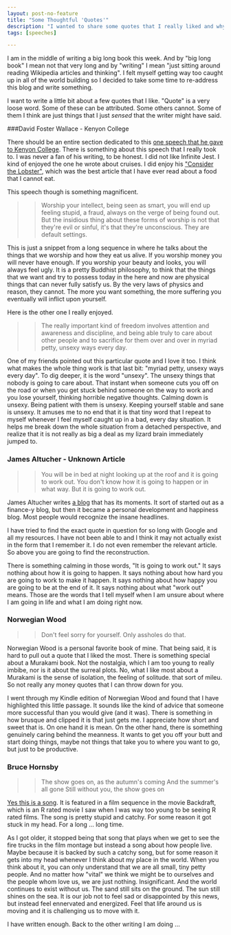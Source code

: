 ```yaml
---
layout: post-no-feature
title: "Some Thoughtful 'Quotes'"
description: "I wanted to share some quotes that I really liked and why."
tags: [speeches]

---
```


I am in the middle of writing a big long book this week. And by "big long book" I mean not that very long and by "writing" I mean "just sitting around reading Wikipedia articles and thinking". I felt myself getting way too caught up in all of the world building so I decided to take some time to re-address this blog and write something. 

I want to write a little bit about a few quotes that I like. "Quote" is a very loose word. Some of these can be attributed. Some others cannot. Some of them I think are just things that I just *sensed* that the writer might have said. 

###David Foster Wallace - Kenyon College

There should be an entire section dedicated to this [one speech that he gave to Kenyon College](http://web.archive.org/web/20080213082423/http://www.marginalia.org/dfw_kenyon_commencement.html). There is something about this speech that I really took to. I was never a fan of his writing, to be honest. I did not like Infinite Jest. I kind of enjoyed the one he wrote about cruises. I did enjoy his ["Consider the Lobster"](http://www.gourmet.com/magazine/2000s/2004/08/consider_the_lobster), which was the best article that I have ever read about a food that I cannot eat. 

This speech though is something magnificent. 

>>Worship your intellect, being seen as smart, you will end up feeling stupid, a fraud, always on the verge of being found out. But the insidious thing about these forms of worship is not that they're evil or sinful, it's that they're unconscious. They are default settings.

This is just a snippet from a long sequence in where he talks about the things that we worship and how they eat us alive. If you worship money you will never have enough. If you worship your beauty and looks, you will always feel ugly. It is a pretty Buddhist philosophy, to think that the things that we want and try to possess today in the here and now are physical things that can never fully satisfy us. By the very laws of physics and reason, they cannot. The more you want something, the more suffering you eventually will inflict upon yourself. 

Here is the other one I really enjoyed. 

>>The really important kind of freedom involves attention and awareness and discipline, and being able truly to care about other people and to sacrifice for them over and over in myriad petty, unsexy ways every day.

One of my friends pointed out this particular quote and I love it too. I think what makes the whole thing work is that last bit: "myriad petty, unsexy ways every day". To dig deeper, it is the word "unsexy". The unsexy things that nobody is going to care about. That instant when someone cuts you off on the road or when you get stuck behind someone on the way to work and you lose yourself, thinking horrible negative thoughts. Calming down is unsexy. Being patient with them is unsexy. Keeping yourself stable and sane is unsexy. It amuses me to no end that it is that tiny word that I repeat to myself whenever I feel myself caught up in a bad, every day situation. It helps me break down the whole situation from a detached perspective, and realize that it is not really as big a deal as my lizard brain immediately jumped to. 

### James Altucher - Unknown Article

>> You will be in bed at night looking up at the roof and it is going to work out. You don't know how it is going to happen or in what way. But it is going to work out. 

James Altucher writes [a blog](http://www.jamesaltucher.com/) that has its moments. It sort of started out as a finance-y blog, but then it became a personal development and happiness blog. Most people would recognize the insane headlines. 

I have tried to find the exact quote in question for so long with Google and all my resources. I have not been able to and I think it may not actually exist in the form that I remember it. I do not even remember the relevant article. So above you are going to find the reconstruction. 

There is something calming in those words, "It is going to work out." It says nothing about how it is going to happen. It says nothing about how hard you are going to work to make it happen. It says nothing about how happy you are going to be at the end of it. It says nothing about what "work out" means. Those are the words that I tell myself when I am unsure about where I am going in life and what I am doing right now. 

### Norwegian Wood 

>> Don't feel sorry for yourself. Only assholes do that.

Norwegian Wood is a personal favorite book of mine. That being said, it is hard to pull out a quote that I liked the most. There is something special about a Murakami book. Not the nostalgia, which I am too young to really imbibe, nor is it about the surreal plots. No, what I like most about a Murakami is the sense of isolation, the feeling of solitude. that sort of mileu. So not really any money quotes that I can throw down for you. 

I went through my Kindle edition of Norwegian Wood and found that I have highlighted this little passage. It sounds like the kind of advice that someone more successful than you would give (and it was). There is something in how brusque and clipped it is that just gets me. I appreciate how short and sweet that is. On one hand it is mean. On the other hand, there is something genuinely caring behind the meanness. It wants to get you off your butt and start doing things, maybe not things that take you to where you want to go, but just to be productive. 

### Bruce Hornsby

>>The show goes on, as the autumn's coming 
>> And the summer's all gone 
>> Still without you, the show goes on 

[Yes this is a song](http://www.lyricsfreak.com/b/bruce+hornsby/the+show+goes+on_20024953.html). It is featured in a film sequence in the movie Backdraft, which is an R rated movie I saw when I was way too young to be seeing R rated films. The song is pretty stupid and catchy. For some reason it got stuck in my head. For a long ... long time. 

As I got older, it stopped being that song that plays when we get to see the fire trucks in the film montage but instead a song about how people live. Maybe because it is backed by such a catchy song, but for some reason it gets into my head whenever I think about my place in the world. When you think about it, you can only understand that we are all small, tiny petty people. And no matter how "vital" we think we might be to ourselves and the people whom love us, we are just nothing. Insignificant. And the world continues to exist without us. The sand still sits on the ground. The sun still shines on the sea. It is our job not to feel sad or disappointed by this news, but instead feel ennervated and energized. Feel that life around us is moving and it is challenging us to move with it. 

I have written enough. Back to the other writing I am doing ... 